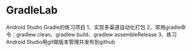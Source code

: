 # GradleLab
Android Studio Gradle的练习项目
1、实现多渠道自动化打包
2、常用gradle命令：gradlew clean、gradlew build、gradlew assembleRelease
3、练习Android Studio用git做版本管理并发布到github
